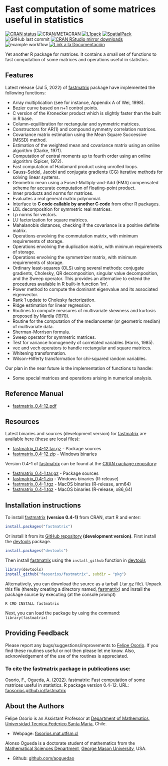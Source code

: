 # Fast computation of some matrices useful in statistics



[![CRAN status](http://www.r-pkg.org/badges/version/fastmatrix)](https://cran.r-project.org/package=fastmatrix)
![CRAN/METACRAN](https://img.shields.io/cran/l/fastmatrix?color=informational)
[![L1pack](https://img.shields.io/badge/Support-L1pack-orange)](https://cran.r-project.org/package=L1pack)
[![SpatialPack](https://img.shields.io/badge/Support-SpatialPack-orange)](https://cran.r-project.org/package=SpatialPack)
![GitHub last commit](https://img.shields.io/github/last-commit/faosorios/fastmatrix)
[![CRAN RStudio mirror downloads](http://cranlogs.r-pkg.org/badges/fastmatrix)](https://cran.r-project.org/package=fastmatrix)
![example workflow](https://github.com/fralfaro/fastmatrix-book/actions/workflows/documentation.yml/badge.svg)
<a href="https://fralfaro.github.io/fastmatrix-book/"><img alt="Link a la Documentación" src="https://img.shields.io/badge/docs-link-brightgreen"></a>

Yet another R package for matrices. It contains a small set of functions to fast computation of some matrices and operations useful in statistics.

## Features

Latest release (Jul 5, 2022) of [fastmatrix](https://github.com/faosorios/fastmatrix) package have implemented the following functions:
* Array multiplication (see for instance, Appendix A of Wei, 1998).
* Bezier curve based on n+1 control points.
* C version of the Kronecker product which is slightly faster than the built in R base.
* Column-equilibration for rectangular and symmetric matrices.
* Constructors for AR(1) and compound symmetry correlation matrices.
* Covariance matrix estimation using the Mean Square Successive (MSSD) method.
* Estimation of the weighted mean and covariance matrix using an online algorithm (Clarke, 1971).
* Computation of central moments up to fourth order using an online algorithm (Spicer, 1972).
* Fast computation of Hadamard product using unrolled loops.
* Gauss-Seidel, Jacobi and conjugate gradients (CG) iterative methods for solving linear systems.
* Geometric mean using a Fused-Multiply-and-Add (FMA) compensated scheme for accurate computation of floating-point product.
* Inner products and norms for matrices.
* Evaluates a real general matrix polynomial.
* Interface to **C code callable by another C code** from other R packages.
* LDL decomposition for symmetric real matrices.
* Lp norms for vectors.
* LU factorization for square matrices.
* Mahalanobis distances, checking if the covariance is a positive definite matrix.
* Operations envolving the commutation matrix, with minimum requirements of storage.
* Operations envolving the duplication matrix, with minimum requirements of storage.
* Operations envolving the symmetrizer matrix, with minimum requirements of storage.
* Ordinary least-squares (OLS) using several methods: conjugate gradients, Cholesky, QR decomposition, singular value decomposition, and the Sweep operator. This provides an alternative to extend the procedures available in R built-in function 'lm'.
* Power method to compute the dominant eigenvalue and its associated eigenvector.
* Rank 1 update to Cholesky factorization.
* Ridge estimation for linear regression.
* Routines to compute measures of multivariate skewness and kurtosis proposed by Mardia (1970).
* Routine for the computation of the mediancenter (or geometric median) of multivariate data.
* Sherman-Morrison formula.
* Sweep operator for symmetric matrices.
* Test for variance homogeneity of correlated variables (Harris, 1985).
* vec and vech operators to handle rectangular and square matrices.
* Whitening transformation.
* Wilson-Hilferty transformation for chi-squared random variables.

Our plan in the near future is the implementation of functions to handle:
* Some special matrices and operations arising in numerical analysis.

## Reference Manual

* [fastmatrix_0.4-12.pdf](https://github.com/faosorios/fastmatrix/blob/master/man/fastmatrix_0.4-12.pdf)

## Resources

Latest binaries and sources (development version) for [fastmatrix](https://github.com/faosorios/fastmatrix) are available here (these are local files):

* [fastmatrix_0.4-12.tar.gz](https://github.com/faosorios/fastmatrix/blob/master/sources/fastmatrix_0.4-12.tar.gz) - Package sources
* [fastmatrix_0.4-12.zip](https://github.com/faosorios/fastmatrix/blob/master/binaries/fastmatrix_0.4-12.zip) - Windows binaries

Version 0.4-1 of [fastmatrix](https://github.com/faosorios/fastmatrix) can be found at the [CRAN package repository](https://cran.r-project.org/package=fastmatrix):

* [fastmatrix_0.4-1.tar.gz](https://cran.r-project.org/src/contrib/fastmatrix_0.4-1.tar.gz) - Package sources
* [fastmatrix_0.4-1.zip](https://cran.r-project.org/bin/windows/contrib/4.2/fastmatrix_0.4-1.zip) - Windows binaries (R-release)
* [fastmatrix_0.4-1.tgz](https://cran.r-project.org/bin/macosx/big-sur-arm64/contrib/4.2/fastmatrix_0.4-1.tgz) - MacOS binaries (R-release, arm64)
* [fastmatrix_0.4-1.tgz](https://cran.r-project.org/bin/macosx/contrib/4.2/fastmatrix_0.4-1.tgz) - MacOS binaries (R-release, x86_64)

## Installation instructions

To install [fastmatrix](https://github.com/faosorios/fastmatrix) **(version 0.4-1)** from CRAN, start R and enter:
```r
install.packages("fastmatrix")
```

Or install it from its [GitHub repository](https://github.com/faosorios/fastmatrix) **(development version)**. First install the [devtools](https://devtools.r-lib.org/) package.
```r
install.packages("devtools")
```

Then install [fastmatrix](https://github.com/faosorios/fastmatrix) using the `install_github` function in [devtools](https://devtools.r-lib.org/)
```r
library(devtools)
install_github("faosorios/fastmatrix", subdir = "pkg")
```

Alternatively, you can download the source as a tarball (.tar.gz file). Unpack this file (thereby creating a directory named, [fastmatrix](https://github.com/faosorios/fastmatrix)) and install the package source by executing (at the console prompt)
```
R CMD INSTALL fastmatrix
```

Next, you can load the package by using the command: `library(fastmatrix)`

## Providing Feedback

Please report any bugs/suggestions/improvements to [Felipe Osorio](http://fosorios.mat.utfsm.cl/). If you find these routines useful or not then please let me know. Also, acknowledgement of the use of the routines is appreciated.

### To cite the fastmatrix package in publications use:

Osorio, F., Ogueda, A. (2022). fastmatrix: Fast computation of some matrices useful in statistics. 
R package version 0.4-12. URL: [faosorios.github.io/fastmatrix](https://faosorios.github.io/fastmatrix/)

## About the Authors

Felipe Osorio is an Assistant Professor at [Department of Mathematics](http://www.mat.utfsm.cl/), [Universidad Tecnica Federico Santa Maria](http://www.usm.cl/), Chile.
* Webpage: [fosorios.mat.utfsm.cl](http://fosorios.mat.utfsm.cl/)

Alonso Ogueda is a doctorate student of mathematics from the [Mathematical Sciences Department](https://catalog.gmu.edu/colleges-schools/science/mathematical-sciences/), [George Mason University](https://www2.gmu.edu/), USA.
* Github: [github.com/aoguedao](https://github.com/aoguedao)






